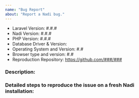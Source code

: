 ```yaml
---
name: "Bug Report"
about: "Report a Nadi bug."
---
```


- Laravel Version: #.#.#
- Nadi Version: #.#.#
- PHP Version: #.#.#
- Database Driver & Version:
- Operating System and Version: #.#
- Browser type and version: #.#
- Reproduction Repository: https://github.com/###/###

### Description:


### Detailed steps to reproduce the issue on a fresh Nadi installation:
